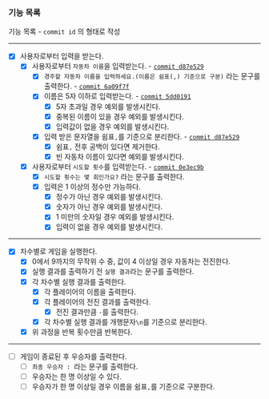 ### 기능 목록

기능 목록 - `commit id` 의 형태로 작성

---

- [x] 사용자로부터 입력을 받는다.
  - [x] 사용자로부터 `자동차 이름`을 입력받는다. - [`commit d87e529`](https://github.com/ho991217/javascript-racingcar-6/commit/d87e529f826a88fe1423edb30b4d18715bd0621d)
    - [x] `경주할 자동차 이름을 입력하세요.(이름은 쉼표(,) 기준으로 구분)` 라는 문구를 출력한다. - [`commit 6a09f7f`](https://github.com/woowacourse-precourse/javascript-racingcar-6/commit/6a09f7ff8b83c1b89be5c98529bbea7122cf9116)
    - [x] 이름은 5자 이하로 입력받는다. - [`commit 5dd0191`](https://github.com/ho991217/javascript-racingcar-6/commit/5dd01916d72931d7c2fd48b6d148adc85b1ed6b6)
      - [x] 5자 초과일 경우 예외를 발생시킨다.
      - [x] 중복된 이름이 있을 경우 예외를 발생시킨다.
      - [x] 입력값이 없을 경우 예외를 발생시킨다.
    - [x] 입력 받은 문자열을 쉼표`,`를 기준으로 분리한다. - [`commit d87e529`](https://github.com/ho991217/javascript-racingcar-6/commit/d87e529f826a88fe1423edb30b4d18715bd0621d)
      - [x] 쉼표`,` 전후 공백이 있다면 제거한다.
      - [x] 빈 자동차 이름이 있다면 예외를 발생시킨다.
  - [x] 사용자로부터 `시도할 횟수`를 입력받는다. - [`commit 0e3ec9b`](https://github.com/ho991217/javascript-racingcar-6/commit/0e3ec9bd70d2bdba2322571471045d1f41c84c78)
    - [x] `시도할 횟수는 몇 회인가요?` 라는 문구를 출력한다.
    - [x] 입력은 1 이상의 정수만 가능하다.
      - [x] 정수가 아닌 경우 예외를 발생시킨다.
      - [x] 숫자가 아닌 경우 예외를 발생시킨다.
      - [x] 1 미만의 숫자일 경우 예외를 발생시킨다.
      - [x] 입력이 없을 경우 예외를 발생시킨다.

---

- [x] 차수별로 게임을 실행한다.
  - [x] 0에서 9까지의 무작위 수 중, 값이 4 이상일 경우 자동차는 전진한다.
  - [x] 실행 결과를 출력하기 전 `실행 결과`라는 문구를 출력한다.
  - [x] 각 차수별 실행 결과를 출력한다.
    - [x] 각 플레이어의 이름을 출력한다.
    - [x] 각 플레이어의 전진 결과를 출력한다.
      - [x] 전진 결과만큼 `-`를 출력한다.
    - [x] 각 차수별 실행 결과를 개행문자`\n`를 기준으로 분리한다.
  - [x] 위 과정을 반복 횟수만큼 반복한다.

---

- [ ] 게임이 종료된 후 우승자를 출력한다.
  - [ ] `최종 우승자 : `라는 문구를 출력한다.
  - [ ] 우승자는 한 명 이상일 수 있다.
  - [ ] 우승자가 한 명 이상일 경우 이름을 쉼표`,`를 기준으로 구분한다.
